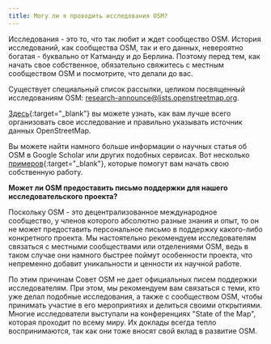 ```yaml
---
title: Могу ли я проводить исследования OSM?
---
```


Исследования - это то, что так любит и ждет сообщество OSM. История исследований, как сообщества OSM, так и его данных, невероятно богатая - буквально от Катманду и до Берлина. Поэтому перед тем, как начать свое собственное, обязательно свяжитесь с местным сообществом OSM и посмотрите, что делали до вас.

Существует специальный список рассылки, целиком посвященный исследованиям OSM: [research-announce@lists.openstreetmap.org](mailto:research-announce@lists.openstreetmap.org).

[Здесь](https://wiki.openstreetmap.org/wiki/Researcher_Information){:target="_blank"} вы можете узнать, как вам лучше всего организовать свое исследование и правильно указывать источник данных OpenStreetMap.

Вы можете найти намного больше информации о научных статья об OSM в Google Scholar или других подобных сервисах. Вот несколько [примеров](https://wiki.openstreetmap.org/wiki/Research){:target="_blank"}, которые помогут вам начать свою собственную работу.

**Может ли OSM предоставить письмо поддержки для нашего исследовательского проекта?**

Поскольку OSM - это децентрализованное международное сообщество, у членов которого абсолютно разные знания и опыт, то он не может предоставить персональное письмо в поддержку какого-либо конкретного проекта. Мы настоятельно рекомендуем исследователям связаться с местными сообществами или отделениями OSM, ведь в таком случае они намного быстрее поймут особенности проекта, что непременно добавит уникальности и ценности их научной работе. 

По этим причинам Совет OSM не дает официальных писем поддержки исследователям. При этом, мы рекомендуем вам связаться с теми, кто уже делал подобные исследования, а также с сообществом OSM, чтобы принимать участие в его мероприятиях и делиться своими открытиями. Многие исследователи выступали на конференциях "State of the Map", которая проходит по всему миру. Их доклады всегда тепло воспринимаются, так как они тоже вносят свой вклад в развитие OSM.
